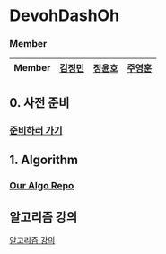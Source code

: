 # DevohDashOh
### Member

| Member | [김정민](https://github.com/JeongMin-98) |   [정윤호](https://github.com/yunhobb)   | [주영훈](https://github.com/JooYoungHoon) |
|:------:|:-------------------------------------:|:-----------------------------------:|:-------:|

## 0. 사전 준비

### [준비하러 가기](https://github.com/DevOhDashOh/.github/blob/main/Pre_Course.md)
## 1. Algorithm 
### [Our Algo Repo](https://github.com/DevOhDashOh/CodingTestPractice)

[//]: # ()
[//]: # (## 3. 과제 진행현황)

[//]: # ()
[//]: # (|    Name    | ~~Pre~~ | ~~W1~~ | ~~W2~~ | ~~W3~~ | ~~W4~~ | ~~W5~~ | ~~W6~~ | ~~W7~~ |  ~~W8~~   |  ~~W9~~   |  ~~W10~~  |)

[//]: # (| :--------: | :-----: | :----: | :----: | :----: | :----: | :----: | :----: | :----: | :---: | :---: | :---: |)

[//]: # (| **name** |    🎉    |   🎉    |   🎉    |   🎉    |   🎉    |   🎉    |   🎉    |   🎉    |   🎉   |   🎉   |   🎉   |  )

[//]: # (| **name** |    🎉    |   🎉    |   🎉    |   🎉    |   🎉    |   🎉    |   🎉    |   🎉    |   🎉   |   🎉   |   🎉   |  )


## 알고리즘 강의
[알고리즘 강의](https://www.youtube.com/@eleanorlim)
